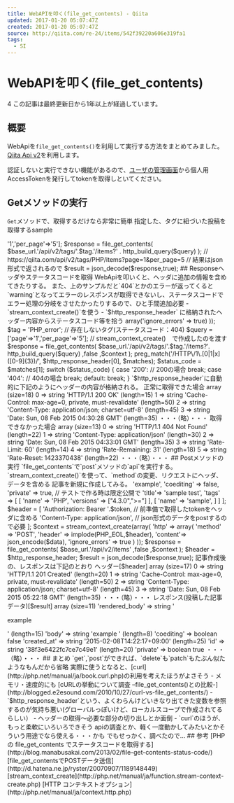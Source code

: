 ```yaml
---
title: WebAPIを叩く(file_get_contents) - Qiita
updated: 2017-01-20 05:07:47Z
created: 2017-01-20 05:07:47Z
source: http://qiita.com/re-24/items/542f39220a606e319fa1
tags:
  - SI
---
```


# WebAPIを叩く(file_get_contents)

 4
この記事は最終更新日から1年以上が経過しています。

## 概要

WebApiを`file_get_contents()`を利用して実行する方法をまとめてみました。
[Qiita Api v2](https://qiita.com/api/v2/docs)を利用します。

認証しないと実行できない機能があるので、[ユーザの管理画面](https://qiita.com/settings/applications)から個人用AccessTokenを発行してtokenを取得しといてください。

## Getメソッドの実行

`Get`メソッドで、取得するだけなら非常に簡単
指定した、タグに紐づいた投稿を取得するsample
<?php
$base_url = 'https://qiita.com';
$tag = 'PHP';
$query = ['page'=>'1','per_page'=>'5'];
$response = file_get_contents(
$base_url.'/api/v2/tags/'.$tag.'/items?' .
http_build_query($query)
);
// https://qiita.com/api/v2/tags/PHP/items?page=1&per_page=5
// 結果はjson形式で返されるので
$result = json_decode($response,true);

## Responseヘッダやステータスコードを取得

WebApiを叩いくと、ヘッダに追加の情報を含めてきたりする。

また、上のサンプルだと`404`とかのエラーが返ってくると`warning`となってエラーのレスポンスが取得できないし、ステータスコードでエラー処理の分岐をさせたかったりするので、ひと手間追加必要

- `stream_context_create()`を使う
- `$http_response_header` に格納されたヘッダー内容からステータスコード等を拾う

<?php
$base_url = 'https://qiita.com';
// エラーの場合も取得する設定にする
$context = stream_context_create(array(
'http' => array('ignore_errors' => true)
));
$tag = 'PHP_error'; // 存在しないタグ(ステータスコード：404)
$query = ['page'=>'1','per_page'=>'5'];
// stream_context_create()　で作成したのを渡す
$response = file_get_contents(
$base_url.'/api/v2/tags/'.$tag.'/items?'.
http_build_query($query)
,false
,$context
);

preg_match('/HTTP\/1\.[0|1|x] ([0-9]{3})/', $http_response_header[0], $matches);

$status_code = $matches[1];
switch ($status_code) {
case '200':
// 200の場合
break;
case '404':
// 404の場合
break;
default:
break;
}
`$http_response_header`に自動的に下記のようにヘッダーの内容が格納される。
正常に取得できた場合
array (size=18)
0 => string 'HTTP/1.1 200 OK' (length=15)
1 => string 'Cache-Control: max-age=0, private, must-revalidate' (length=50)
2 => string 'Content-Type: application/json; charset=utf-8' (length=45)
3 => string 'Date: Sun, 08 Feb 2015 04:30:28 GMT' (length=35)
・・・（略）・・・
取得できなかった場合
array (size=13)
0 => string 'HTTP/1.1 404 Not Found' (length=22)
1 => string 'Content-Type: application/json' (length=30)
2 => string 'Date: Sun, 08 Feb 2015 04:33:01 GMT' (length=35)
3 => string 'Rate-Limit: 60' (length=14)
4 => string 'Rate-Remaining: 31' (length=18)
5 => string 'Rate-Reset: 1423370438' (length=22)
・・・（略）・・・

## Postメソッドの実行

`file_get_contents`で`post`メソッドの`api`を実行する。
`stream_context_create()`を使って、`method`の変更、リクエストにヘッダ、データを含める
記事を新規に作成してみる。
<?php
$token = 'xxxxxxxxxxxxxxxxxxxxxx'; // 前準備で作っておいた、tokenを設定
$base_url = 'https://qiita.com';
$data = [
'body' => 'example',
'coediting' => false, 'private' => true, // テストで作る時は限定公開で
'title'=> 'sample test',
'tags' => [
[
'name' => 'PHP',
'versions' => ["4.3.0",">="]
],
[
'name' => 'sample',
]
]
];
$header = [
'Authorization: Bearer '.$token, // 前準備で取得したtokenをヘッダに含める
'Content-Type: application/json', // json形式のデータをpostするので必要
];
$context = stream_context_create(array(
'http' => array(
'method' => 'POST',
'header' => implode(PHP_EOL,$header),
'content'=> json_encode($data),
'ignore_errors' => true
)
));
$response = file_get_contents(
$base_url.'/api/v2/items'
,false
,$context
);
$header = $http_response_header;
$result = json_decode($response,true);
記事作成後の、レスポンスは下記のとおり
ヘッダー[$header]
array (size=17)
0 => string 'HTTP/1.1 201 Created' (length=20)
1 => string 'Cache-Control: max-age=0, private, must-revalidate' (length=50)
2 => string 'Content-Type: application/json; charset=utf-8' (length=45)
3 => string 'Date: Sun, 08 Feb 2015 05:22:18 GMT' (length=35)
・・・（略）・・・
レスポンス(投稿した記事データ)[$result]
array (size=11)
'rendered_body' => string '<p>example</p>
' (length=15)
'body' => string 'example
' (length=8)
'coediting' => boolean false
'created_at' => string '2015-02-08T14:22:17+09:00' (length=25)
'id' => string '38f3e6422fc7ce7c49e1' (length=20)
'private' => boolean true
・・・（略）・・・

## まとめ

`get`,`post`ができれば、`delete`も`patch`もたぶん似たようなもんだから省略
実際に使うとなると、[curl](http://php.net/manual/ja/book.curl.php)の利用を考えたほうがよさそう

- メモリ・速度的にも [cURLの挙動について調査 –file_get_contents()との比較-](http://blogged.e2esound.com/2010/10/27/curl-vs-file_get_contents/)
- `$http_response_header`という、よくわらんけどいきなり出てきた変数を参照するのが気持ち悪い(グローバルっぽいけど、ローカルスコープで作成されてるらしい）
- ヘッダーの取得～必要な部分の切り出しとか面倒
- `curl`のほうが、もっと柔軟にいろいろできそう

apiの調査とか、軽く一度動かしてみたいとかそういう用途でなら使える・・・かも
でもせっかく、調べたので…

## 参考

[PHP の file_get_contents でステータスコードを取得する](http://blog.manabusakai.com/2013/02/file-get-contents-status-code/)

[file_get_contentsでPOSTデータ送信](http://d.hatena.ne.jp/ryster/20070907/1189148449)

[stream_context_create](http://php.net/manual/ja/function.stream-context-create.php)

[HTTP コンテキストオプション](http://php.net/manual/ja/context.http.php)